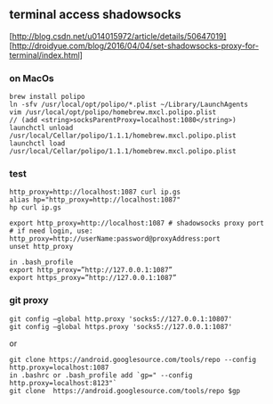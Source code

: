 ## terminal access shadowsocks
[http://blog.csdn.net/u014015972/article/details/50647019]
[http://droidyue.com/blog/2016/04/04/set-shadowsocks-proxy-for-terminal/index.html]
### on MacOs<br>
```
brew install polipo
ln -sfv /usr/local/opt/polipo/*.plist ~/Library/LaunchAgents
vim /usr/local/opt/polipo/homebrew.mxcl.polipo.plist
// (add <string>socksParentProxy=localhost:1080</string>)
launchctl unload /usr/local/Cellar/polipo/1.1.1/homebrew.mxcl.polipo.plist
launchctl load /usr/local/Cellar/polipo/1.1.1/homebrew.mxcl.polipo.plist 
```
### test
```
http_proxy=http://localhost:1087 curl ip.gs
alias hp="http_proxy=http://localhost:1087"
hp curl ip.gs

export http_proxy=http://localhost:1087 # shadowsocks proxy port
# if need login, use: http_proxy=http://userName:password@proxyAddress:port
unset http_proxy

in .bash_profile
export http_proxy=”http://127.0.0.1:1087”
export https_proxy=”http://127.0.0.1:1087”
```
### git proxy
```
git config –global http.proxy 'socks5://127.0.0.1:10807'
git config –global https.proxy 'socks5://127.0.0.1:1087'
```
or
```
git clone https://android.googlesource.com/tools/repo --config http.proxy=localhost:1087
in .bashrc or .bash_profile add `gp=" --config http.proxy=localhost:8123"`
git clone  https://android.googlesource.com/tools/repo $gp
```
